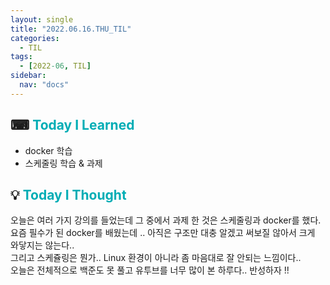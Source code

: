 ```yaml
---
layout: single
title: "2022.06.16.THU_TIL"
categories:
  - TIL
tags:
  - [2022-06, TIL]
sidebar:
  nav: "docs"
---
```


## ⌨ <a style="color:#00adb5">Today I Learned</a>

- docker 학습
- 스케줄링 학습 & 과제

## 💡 <a style="color:#00adb5">Today I Thought</a>

오늘은 여러 가지 강의를 들었는데 그 중에서 과제 한 것은 스케줄링과 docker를 했다.<br>
요즘 필수가 된 docker를 배웠는데 .. 아직은 구조만 대충 알겠고 써보질 않아서 크게 와닿지는 않는다..<br>
그리고 스케쥴링은 뭔가.. Linux 환경이 아니라 좀 마음대로 잘 안되는 느낌이다.. <br>
오늘은 전체적으로 백준도 못 풀고 유투브를 너무 많이 본 하루다.. 반성하자 !!
